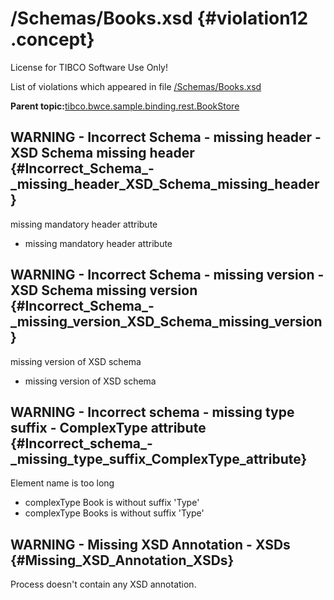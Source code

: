# /Schemas/Books.xsd {#violation12 .concept}

License for TIBCO Software Use Only!

List of violations which appeared in file [/Schemas/Books.xsd](../../../projects/tibco.bwce.sample.binding.rest.BookStore/Schemas/Books.xsd.md)

**Parent topic:**[tibco.bwce.sample.binding.rest.BookStore](../../../qa/projects/tibco.bwce.sample.binding.rest.BookStore.md)

## WARNING - Incorrect Schema - missing header - XSD Schema missing header {#Incorrect_Schema_-_missing_header_XSD_Schema_missing_header}

missing mandatory header attribute

-   missing mandatory header attribute

## WARNING - Incorrect Schema - missing version - XSD Schema missing version {#Incorrect_Schema_-_missing_version_XSD_Schema_missing_version}

missing version of XSD schema

-   missing version of XSD schema

## WARNING - Incorrect schema - missing type suffix - ComplexType attribute {#Incorrect_schema_-_missing_type_suffix_ComplexType_attribute}

Element name is too long

-   complexType Book is without suffix 'Type'
-   complexType Books is without suffix 'Type'

## WARNING - Missing XSD Annotation - XSDs {#Missing_XSD_Annotation_XSDs}

Process doesn't contain any XSD annotation.

